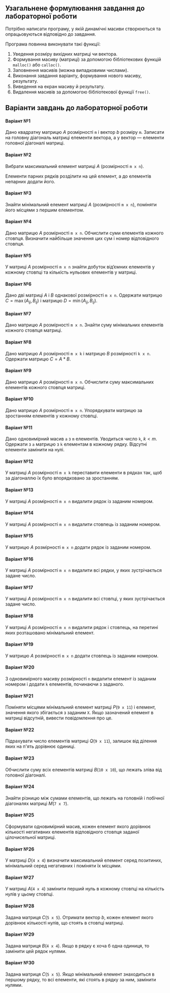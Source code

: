 ## Узагальнене формулювання завдання до лабораторної роботи

Потрібно написати програму, у якій динамічні масиви створюються та опрацьовуються відповідно до завдання.

Програма повинна виконувати такі функції:
1. Уведення розміру вихідних матриці чи вектора.
1. Формування масиву (матриці) за допомогою бібліотекових функцій `malloc()` або `calloc()`.
1. Заповнення масивів (можна випадковими числами).
1. Виконання завдання варіанту, формування нового масиву, результату.
1. Виведення на екран масиву й результату.
1. Видалення масивів за допомогою бібліотекової функції `free()`.

## Варіанти завдань до лабораторної роботи
#### Варіант №1
Дано квадратну матрицю $A$ розмірності `m` і вектор $b$ розміру `m`. Записати на головну діагональ матриці елементи вектора, а у вектор — елементи головної діагоналі матриці.

#### Варіант №2
Вибрати максимальний елемент матриці $A$ (розмірності `m x n`).

Елементи парних рядків розділити на цей елемент, а до елементів непарних додати його.

#### Варіант №3
Знайти мінімальний елемент матриці $A$ (розмірності `m x n`), поміняти його місцями з першим елементом.

#### Варіант №4
Дано матрицю $A$ розмірності `m x n`. Обчислити суми елементів кожного стовпця. Визначити найбільше значення цих сум і номер відповідного стовпця.

#### Варіант №5
У матриці $A$ розмірності `m x n` знайти добуток від’ємних елементів у кожному стовпці та кількість нульових елементів у матриці.

#### Варіант №6
Дано дві матриці $А$ і $В$ однакової розмірності `m x n`. Одержати матрицю $C=\max(A_{ij}, B_{ij})$ і матрицю $D=\min(A_{ij}, B_{ij})$.

#### Варіант №7
Дано матрицю $A$ розмірності `m x n`. Знайти суму мінімальних елементів кожного стовпця матриці.

#### Варіант №8
Дано матрицю $А$ розмірності `m x k` і матрицю $B$ розмірності `k x n`. Одержати матрицю $С = A * В$.

#### Варіант №9
Дано матрицю $А$ розмірності `m x n`. Обчислити суму максимальних елементів кожного стовпця матриці.

#### Варіант №10
Дано матрицю $А$ розмірності `m x n`. Упорядкувати матрицю за зростанням елементів у кожному стовпці.

#### Варіант №11
Дано одновимірний масив `a` з `m` елементів. Уводиться число `k`, $k < m$. Одержати з `a` матрицю з `k` елементам в кожному рядку. Відсутні елементи замінити на нулі.

#### Варіант №12
У матриці $А$ розмірності `m x k` переставити елементи в рядках так, щоб за діагоналлю їх було впорядковано за зростанням.

#### Варіант №13
У матриці $А$ розмірності `m x n` видалити рядок із заданим номером.

#### Варіант №14
У матриці $А$ розмірності `m x n` видалити стовпець із заданим номером.

#### Варіант №15
У матрицю $А$ розмірності `m x n` додати рядок із заданим номером.

#### Варіант №16
У матриці $А$ розмірності `m x n` видалити всі рядки, у яких зустрічається задане число.

#### Варіант №17
У матриці $А$ розмірності `m x n` видалити всі стовпці, у яких зустрічається задане число.

#### Варіант №18
У матриці $А$ розмірності `m x n` видалити рядок і стовпець, на перетині яких розташовано мінімальний елемент.

#### Варіант №19
У матрицю $А$ розмірності `m x n` додати стовпець із заданим номером.

#### Варіант №20
З одновимірного масиву розмірності `n` видалити елемент із заданим номером і додати `k` елементів, починаючи з заданого.

#### Варіант №21
Поміняти місцями мінімальний елемент матриці $Р$(`9 х 11`) і елемент, значення якого збігається з заданим `X`. Якщо зазначений елемент в матриці відсутній, вивести повідомлення про це.

#### Варіант №22
Підрахувати число елементів матриці $Q$(`9 х 11`), залишок від ділення яких на п'ять дорівнює одиниці.

#### Варіант №23
Обчислити суму всіх елементів матриці $В$(`10 х 10`), що лежать зліва від головної діагоналі.

#### Варіант №24
Знайти різницю між сумами елементів, що лежать на головній і побічної діагоналях матриці $М$(`7 х 7`).

#### Варіант №25
Сформувати одновимірний масив, кожен елемент якого дорівнює кількості негативних елементів відповідного стовпця заданої цілочисельної матриці.

#### Варіант №26
У матриці $D$(`4 x 4`) визначити максимальний елемент серед позитиних, мінімальний серед негативних і поміняти їх місцями.

#### Варіант №27
У матриці  $А$(`4 x 4`) замінити перший нуль в кожному стовпці на кількість нулів у цьому стовпці.

#### Варіант №28
Задана матриця $C$(`5 x 5`). Отримати вектор $b$, кожен елемент якого дорівнює кількості нулів, що стоять в стовпці матриці.

#### Варіант №29
Задана матриця $В$(`4 x 4`). Якщо в рядку є хоча б одна одиниця, то замінити цей рядок нулями.

#### Варіант №30
Задана матриця $С$(`5 x 5`). Якщо мінімальний елемент знаходиться в першому рядку, то всі елементи, які стоять в рядку за ним, замінити нулями.